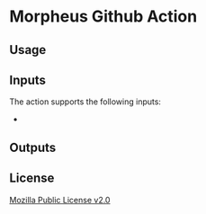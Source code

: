 # Morpheus Github Action

## Usage


## Inputs

The action supports the following inputs:

-

## Outputs

## License

[Mozilla Public License v2.0](https://github.com/hashicorp/setup-terraform/blob/master/LICENSE)